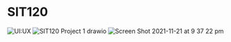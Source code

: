 # SIT120
![UI:UX](https://user-images.githubusercontent.com/94776079/142752041-055e9741-1778-4752-8a60-f21175d61ef3.jpg)
![SIT120 Project 1 drawio](https://user-images.githubusercontent.com/94776079/142752282-5b2933be-e4f1-4f86-a9c5-13b0d2d305e3.png)
![Screen Shot 2021-11-21 at 9 37 22 pm](https://user-images.githubusercontent.com/94776079/142758541-0dd6825d-4f60-45ce-a3b2-b4577523b21c.png)
